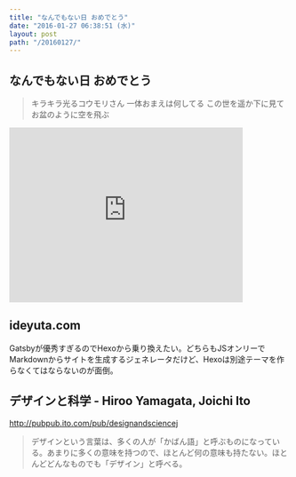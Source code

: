 ```yaml
---
title: "なんでもない日 おめでとう"
date: "2016-01-27 06:38:51 (水)"
layout: post
path: "/20160127/"
---
```


## なんでもない日 おめでとう

> キラキラ光るコウモリさん 一体おまえは何してる この世を遥か下に見て お盆のように空を飛ぶ

<iframe width="420" height="315" src="https://www.youtube.com/embed/K-0WE7muXGY" frameborder="0" allowfullscreen></iframe>

## ideyuta.com

Gatsbyが優秀すぎるのでHexoから乗り換えたい。どちらもJSオンリーでMarkdownからサイトを生成するジェネレータだけど、Hexoは別途テーマを作らなくてはならないのが面倒。


## デザインと科学 - Hiroo Yamagata, Joichi Ito

http://pubpub.ito.com/pub/designandsciencej

> デザインという言葉は、多くの人が「かばん語」と呼ぶものになっている。あまりに多くの意味を持つので、ほとんど何の意味も持たない。ほとんどどんなものでも「デザイン」と呼べる。
